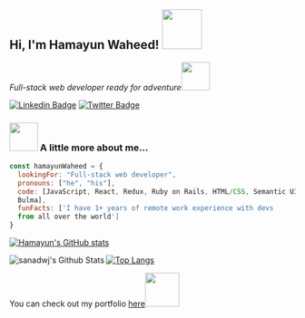 
<h2> Hi, I'm Hamayun Waheed! <img src="https://media.giphy.com/media/26Fxy3Iz1ari8oytO/giphy.gif" width="70"></h2>
<p><em>Full-stack web developer ready for adventure</em><img src="https://media.giphy.com/media/XGma2iRIHTKkwqRkFl/giphy.gif" width="50"></p>

[![Linkedin Badge](https://img.shields.io/badge/-LinkedIn-blue)](https://www.linkedin.com/in/hamayun-waheed/)
[![Twitter Badge](https://img.shields.io/badge/-@hamayun_waheed_-1ca0f1?style=flat-square&labelColor=1ca0f1&logo=twitter&logoColor=white&link=https://twitter.com/miss_elliev)](https://twitter.com/hamayun_waheed)

### <img src="https://media.giphy.com/media/kbVuid1Ak3uEHJUMVO/giphy.gif" width="50"> A little more about me...  

```javascript
const hamayunWaheed = {
  lookingFor: "Full-stack web developer",
  pronouns: ["he", "his"],
  code: [JavaScript, React, Redux, Ruby on Rails, HTML/CSS, Semantic UI, Bootstrap, 
  Bulma],
  funFacts: ['I have 1+ years of remote work experience with devs 
  from all over the world']
}
```
[![Hamayun's GitHub stats](https://github-readme-stats.vercel.app/api?username=hamayun-cpu&count_private=true&show_icons=true&theme=dark)](https://github.com/anuraghazra/github-readme-stats)

<img align="left" alt="sanadwj's Github Stats" src="https://github-readme-stats.vercel.app/api?username=hamayun-cpu&show_icons=true&hide_border=true" />

[![Top Langs](https://github-readme-stats.vercel.app/api/top-langs/?username=hamayun-cpu&layout=compact&theme=dark)](https://github.com/anuraghazra/github-readme-stats)

<p>You can check out my portfolio <a href="https://hamayun-cpu.github.io/Portfolio/">here</a><img src="https://media.giphy.com/media/cKPse5DZaptID3YAMK/giphy.gif" width="60"></p>
